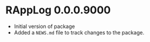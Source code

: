 # RAppLog 0.0.0.9000

* Initial version of package
* Added a `NEWS.md` file to track changes to the package.

